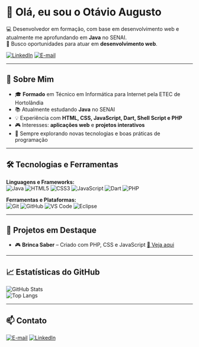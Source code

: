 # 👋 Olá, eu sou o Otávio Augusto

💻 Desenvolvedor em formação, com base em desenvolvimento web e atualmente me aprofundando em **Java** no SENAI.  
🎯 Busco oportunidades para atuar em **desenvolvimento web**.

[![LinkedIn](https://img.shields.io/badge/LinkedIn-blue?logo=linkedin&logoColor=white)](https://linkedin.com/in/otávio-augusto-08580b33a)
[![E-mail](https://img.shields.io/badge/Email-ff5349?logo=gmail&logoColor=white)](mailto:otavioaugusto_2007@outlook.com)

---

## 📌 Sobre Mim

- 🎓 **Formado** em Técnico em Informática para Internet pela ETEC de Hortolândia  
- 📚 Atualmente estudando **Java** no SENAI  
- 💡 Experiência com **HTML, CSS, JavaScript, Dart, Shell Script e PHP**  
- 🎮 Interesses: **aplicações web** e **projetos interativos**  
- 🚀 Sempre explorando novas tecnologias e boas práticas de programação

---

## 🛠️ Tecnologias e Ferramentas

**Linguagens e Frameworks:**  
![Java](https://img.shields.io/badge/Java-ED8B00?logo=openjdk&logoColor=white)
![HTML5](https://img.shields.io/badge/HTML5-E34F26?logo=html5&logoColor=white)
![CSS3](https://img.shields.io/badge/CSS3-1572B6?logo=css3&logoColor=white)
![JavaScript](https://img.shields.io/badge/JavaScript-F7DF1E?logo=javascript&logoColor=black)
![Dart](https://img.shields.io/badge/Dart-0175C2?logo=dart&logoColor=white)
![PHP](https://img.shields.io/badge/PHP-777BB4?logo=php&logoColor=white)

**Ferramentas e Plataformas:**  
![Git](https://img.shields.io/badge/Git-F05032?logo=git&logoColor=white)
![GitHub](https://img.shields.io/badge/GitHub-181717?logo=github&logoColor=white)
![VS Code](https://img.shields.io/badge/VS%20Code-007ACC?logo=visual-studio-code&logoColor=white)
![Eclipse](https://img.shields.io/badge/Eclipse-2C2255?logo=eclipse&logoColor=white)

---

## 📂 Projetos em Destaque

- 🎮 **Brinca Saber** – Criado com PHP, CSS e JavaScript [🔗 Veja aqui](https://github.com/OtavioValeDev/Brinca-Saber.git)

---

## 📈 Estatísticas do GitHub

![GitHub Stats](https://github-readme-stats.vercel.app/api?username=OtavioValeDev&show_icons=true&theme=tokyonight)  
![Top Langs](https://github-readme-stats.vercel.app/api/top-langs/?username=OtavioValeDev&layout=compact&theme=tokyonight)

---

## 📫 Contato

[![E-mail](https://img.shields.io/badge/Email-ff5349?logo=gmail&logoColor=white)](mailto:otavioaugusto_2007@outlook.com)
[![LinkedIn](https://img.shields.io/badge/LinkedIn-blue?logo=linkedin&logoColor=white)](https://linkedin.com/in/otávio-augusto-08580b33a)
<!---🌐 Portfólio: [Clique aqui](LINK_DO_SEU_PORTFOLIO)-->

